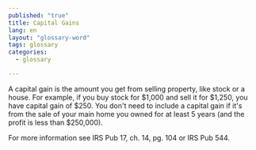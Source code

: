 ```yaml
---
published: "true"
title: Capital Gains
lang: en
layout: "glossary-word"
tags: glossary
categories: 
  - glossary

---
```


A capital gain is the amount you get from selling property, like stock or a house. For example, if you buy stock for $1,000 and sell it for $1,250, you have capital gain of $250. You don't need to include a capital gain if it's from the sale of your main home you owned for at least 5 years (and the profit is less than $250,000).

For more information see IRS Pub 17, ch. 14, pg. 104 or IRS Pub 544.
